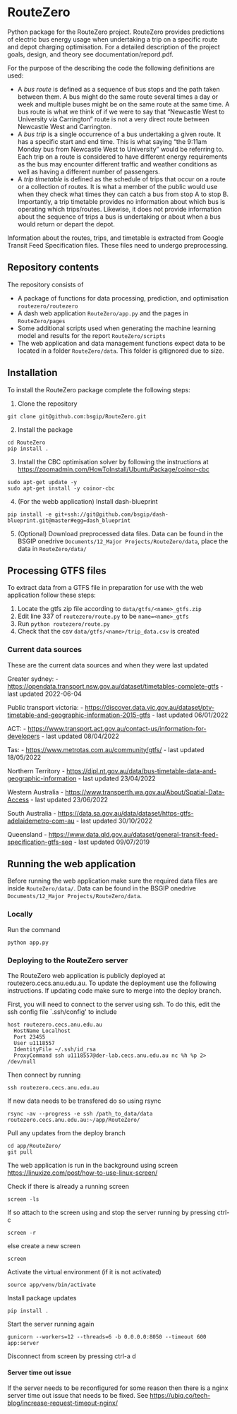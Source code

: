 # RouteZero
Python package for the RouteZero project. RouteZero provides predictions of electric bus energy usage when 
undertaking a trip on a specific route and depot charging optimisation. For a detailed description of the project 
goals, design, and theory see documentation/repord.pdf. 

For the purpose of the describing the code the following definitions are used:
- A *bus route* is defined as a sequence of bus stops and the path taken between them. A bus might do the same
route several times a day or week and multiple buses might be on the same route at the same time. A bus
route is what we think of if we were to say that “Newcastle West to University via Carrington” route is not
a very direct route between Newcastle West and Carrington.
- A *bus trip* is a single occurrence of a bus undertaking a given route. It has a specific start and end time.
This is what saying “the 9:11am Monday bus from Newcastle West to University” would be referring to.
Each trip on a route is considered to have different energy requirements as the bus may encounter different
traffic and weather conditions as well as having a different number of passengers.
- A *trip timetable* is defined as the schedule of trips that occur on a route or a collection of routes. It is what
a member of the public would use when they check what times they can catch a bus from stop A to stop
B. Importantly, a trip timetable provides no information about which bus is operating which trips/routes.
Likewise, it does not provide information about the sequence of trips a bus is undertaking or about when a
bus would return or depart the depot.

Information about the routes, trips, and timetable is extracted from Google Transit Feed Specification files. These 
files need to undergo preprocessing.

## Repository contents
The repository consists of
- A package of functions for data processing, prediction, and optimisation `routezero/routezero`
- A dash web application `RouteZero/app.py` and the pages in `RouteZero/pages`
- Some additional scripts used when generating the machine learning model and results for the report `RouteZero/scripts`
- The web application and data management functions expect data to be located in a folder `RouteZero/data`. This 
  folder is gitignored due to size.

## Installation
To install the RouteZero package complete the following steps:
1. Clone the repository
```
git clone git@github.com:bsgip/RouteZero.git
```

2. Install the package
```angular2html
cd RouteZero
pip install .
```

3. Install the CBC optimisation solver by following the instructions at https://zoomadmin.com/HowToInstall/UbuntuPackage/coinor-cbc
```
sudo apt-get update -y
sudo apt-get install -y coinor-cbc
```

4. (For the webb application) Install dash-blueprint
```
pip install -e git+ssh://git@github.com/bsgip/dash-blueprint.git@master#egg=dash_blueprint

```

5. (Optional) Download preprocessed data files.  Data can be found in the BSGIP onedrive `Documents/12_Major Projects/RouteZero/data`, place the data in `RouteZero/data/`


## Processing GTFS files
To extract data from a GTFS file in preparation for use with the web application follow these steps:
1. Locate the gtfs zip file according to `data/gtfs/<name>_gtfs.zip`
2. Edit line 337 of `routezero/route.py` to be `name=<name>_gtfs`
3. Run `python routezero/route.py`
4. Check that the csv `data/gtfs/<name>/trip_data.csv` is created


### Current data sources
These are the current data sources and when they were last updated

Greater sydney:
    - https://opendata.transport.nsw.gov.au/dataset/timetables-complete-gtfs
    - last updated 2022-06-04

Public transport victoria:
    - https://discover.data.vic.gov.au/dataset/ptv-timetable-and-geographic-information-2015-gtfs
    - last updated 06/01/2022 

ACT:
    - https://www.transport.act.gov.au/contact-us/information-for-developers
    - last updated 08/04/2022

Tas:
    - https://www.metrotas.com.au/community/gtfs/
    - last updated 18/05/2022

Northern Territory
    - https://dipl.nt.gov.au/data/bus-timetable-data-and-geographic-information
    - last updated 23/04/2022

Western Australia
    - https://www.transperth.wa.gov.au/About/Spatial-Data-Access
    - last updated 23/06/2022

South Australia
    - https://data.sa.gov.au/data/dataset/https-gtfs-adelaidemetro-com-au
    - last updated 30/10/2022
    
Queensland
    - https://www.data.qld.gov.au/dataset/general-transit-feed-specification-gtfs-seq
    - last updated 09/07/2019

## Running the web application
Before running the web application make sure the required data files are inside `RouteZero/data/`.
Data can be found in the BSGIP onedrive `Documents/12_Major Projects/RouteZero/data`.


### Locally
Run the command
```angular2html
python app.py
```

### Deploying to the RouteZero server

The RouteZero web application is publicly deployed at routezero.cecs.anu.edu.au.
To update the deployment use the following instructions. If updating code make sure to merge into the 
deploy branch.

First, you will need to connect to the server using ssh. To do this, edit the ssh config file `.ssh/config'
to include
```
host routezero.cecs.anu.edu.au
  HostName Localhost
  Port 23455
  User u1118557
  IdentityFile ~/.ssh/id_rsa
  ProxyCommand ssh u1118557@der-lab.cecs.anu.edu.au nc %h %p 2> /dev/null
```

Then connect by running
```
ssh routezero.cecs.anu.edu.au
```

If new data needs to be transfered do so using rsync
```
rsync -av --progress -e ssh /path_to_data/data routezero.cecs.anu.edu.au:~/app/RouteZero/
```

Pull any updates from the deploy branch
```
cd app/RouteZero/
git pull
```

The web application is run in the background using screen https://linuxize.com/post/how-to-use-linux-screen/

Check if there is already a running screen
```
screen -ls
```
If so attach to the screen using and stop the server running by pressing ctrl-c
```
screen -r
```
else create a new screen
```
screen
```
Activate the virtual environment (if it is not activated)
```
source app/venv/bin/activate
```

Install package updates
```
pip install .
```

Start the server running again
```angular2html
gunicorn --workers=12 --threads=6 -b 0.0.0.0:8050 --timeout 600 app:server
```

Disconnect from screen by pressing ctrl-a d


#### Server time out issue

If the server needs to be reconfigured for some reason then there is a 
nginx server time out issue that needs to be fixed. See https://ubiq.co/tech-blog/increase-request-timeout-nginx/
